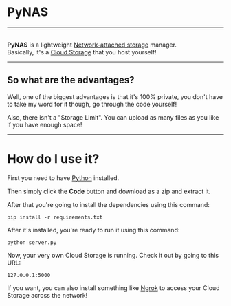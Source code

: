 # PyNAS
---
<br>
<b>PyNAS</b> is a lightweight <a href="https://en.wikipedia.org/wiki/Network-attached_storage">Network-attached storage</a> manager.
<br>
Basically, it's a <a href="https://en.wikipedia.org/wiki/Cloud_storage">Cloud Storage</a> that you host yourself!

---

## So what are the advantages?
Well, one of the biggest advantages is that it's 100% private, you don't have to take my word for it though, go through the code yourself!

Also, there isn't a "Storage Limit". You can upload as many files as you like if you have enough space!

---

# How do I use it?
First you need to have <a href="https://python.org">Python</a> installed.

Then simply click the <b>Code</b> button and download as a zip and extract it.

After that you're going to install the dependencies using this command:
```
pip install -r requirements.txt
```

After it's installed, you're ready to run it using this command:

```
python server.py
```

Now, your very own Cloud Storage is running. Check it out by going to this URL:

```
127.0.0.1:5000
```


If you want, you can also install something like <a href="https://ngrok.com">Ngrok</a> to access your Cloud Storage across the network!

